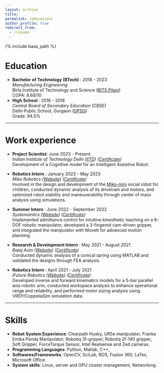```yaml
---
layout: archive
title: 
permalink: /education/
author_profile: true
redirect_from:
  - /resume
---
```


{% include base_path %}


Education
======
* **Bachelor of Technology (BTech)** : 2018 - 2023 \
    *Manufacturing Engineering* \
    Birla Institute of Technology and Science ([BITS Pilani](https://www.bits-pilani.ac.in/pilani/)) \
    CGPA: 8.69/10
* **High School** : 2016 - 2018 \
    *Central Board of Secondary Education (CBSE)* \
    Delhi Public School, Gurgaon ([DPSG](https://www.dpsgurgaon.org/))  
    Grade: 94.5%

---

Work experience
======
* **Project Scientist**: June 2023 - Present \
  *Indian Institute of Technology Delhi ([IITD](https://home.iitd.ac.in/)) ([Certificate](https://drive.google.com/file/d/1pq1kG_ReV6DgAoPwX2BZlfBkPwVaSeWE/view?usp=sharing))* \
  Development of a Cognitive model for an Intelligent Assistive Robot.
* **Robotics Intern** : January 2023 - May 2023 \
  *Miko Robotics ([Website](https://miko.ai/)) ([Certificate](https://drive.google.com/file/d/1Z4ErwxGGWl-2z48mFWVm7T7Z8pN56lpo/view?usp=sharing))* \
  Involved in the design and development of the [Miko-mini](https://in.miko.ai/products/miko-mini) social robot for children, conducted dynamic analysis of its drivetrain and motors, and optimized robot stability and maneuverability through center of mass analysis using simulations.

* **Summer Intern** : June 2022 - September 2022 \
  *Systemantics ([Website](https://www.systemantics.com/)) ([Certificate](https://drive.google.com/file/d/1tYhD3VrARtKhDT0Zj93x6aU9XngOiwfe/view?usp=sharing))* \
  Implemented admittance control for intuitive kinesthetic teaching on a 6-DOF robotic manipulator, developed a 3-fingered cam-driven gripper, and integrated the manipulator with MoveIt for advanced motion planning.

* **Research & Development Intern** : May 2021 - August 2021 \
  *Bajaj Auto ([Website](https://www.bajajauto.com/)) ([Certificate](https://drive.google.com/file/d/1utqonlqTL3ms285lV8wo2iHSk5Bggm10/view?usp=sharing))* \
  Conducted dynamic analysis of a conical spring using MATLAB and validated the designs through FEA analysis.

* **Robotics Intern** : April 2021 - July 2021 \
  *iFuture Robotics ([Website](http://www.ifuturerobotics.com)) ([Certificate](https://drive.google.com/file/d/1_PS4g3ntIny5cyYhUBOQvo2CKLoGZjle/view?usp=sharing))* \
  Developed inverse and forward kinematics models for a 5-bar parallel axis robotic arm, conducted workspace analysis to enhance operational range and reliability, and performed motor sizing analysis using VREP/CoppeliaSim simulation data.
  
---

Skills
======
* **Robot System Experience**: Clearpath Husky, UR5e manipulator, Franka Emika Panda Manipulator, Robotiq 3f-gripper, Robotiq 2f-140
gripper, Soft Gripper, ForceTorque Sensor, Intel Realsense and Zed cameras.
* **Programming Languages**: Python, Matlab, C++, 
* **Softwares/Frameworks**: OpenCV, SciLab, ROS, Fusion 360, LaTex, Microsoft Office. 
* **System skills**: Linux, server and GPU cluster management, Networking. 

